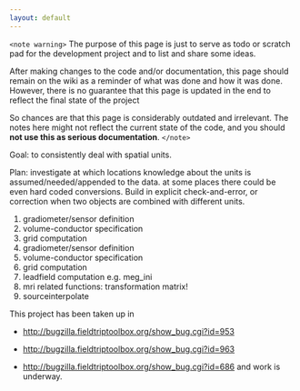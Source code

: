 ```yaml
---
layout: default
---
```


`<note warning>`
The purpose of this page is just to serve as todo or scratch pad for the development project and to list and share some ideas. 

After making changes to the code and/or documentation, this page should remain on the wiki as a reminder of what was done and how it was done. However, there is no guarantee that this page is updated in the end to reflect the final state of the project

So chances are that this page is considerably outdated and irrelevant. The notes here might not reflect the current state of the code, and you should **not use this as serious documentation**.
`</note>`

Goal: to consistently deal with spatial units.
 
Plan: investigate at which locations knowledge about the units is assumed/needed/appended to the data. at some places there could be even hard coded conversions. Build in explicit check-and-error, or correction when two objects are combined with different units.

 1. gradiometer/sensor definition
 2. volume-conductor specification  
 3. grid computation
 4. gradiometer/sensor definition
 5. volume-conductor specification
 6. grid computation
 7. leadfield computation e.g. meg_ini
 8. mri related functions: transformation matrix!
 9. sourceinterpolate



This project has been taken up in 

*  http://bugzilla.fieldtriptoolbox.org/show_bug.cgi?id=953

*  http://bugzilla.fieldtriptoolbox.org/show_bug.cgi?id=963

*  http://bugzilla.fieldtriptoolbox.org/show_bug.cgi?id=686
and work is underway.

